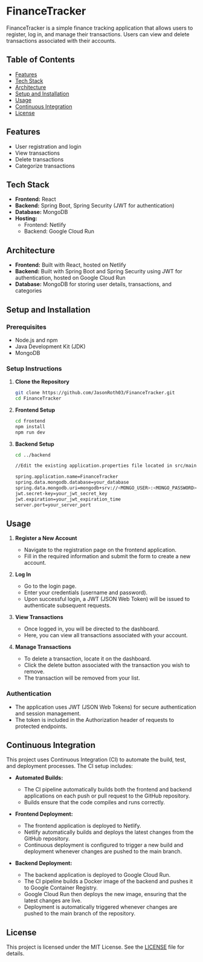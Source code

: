 # FinanceTracker

FinanceTracker is a simple finance tracking application that allows users to register, log in, and manage their transactions. Users can view and delete transactions associated with their accounts.

## Table of Contents
- [Features](#features)
- [Tech Stack](#tech-stack)
- [Architecture](#architecture)
- [Setup and Installation](#setup-and-installation)
- [Usage](#usage)
- [Continuous Integration](#continuous-integration)
- [License](#license)

## Features
- User registration and login
- View transactions
- Delete transactions
- Categorize transactions

## Tech Stack
- **Frontend:** React
- **Backend:** Spring Boot, Spring Security (JWT for authentication)
- **Database:** MongoDB
- **Hosting:** 
  - Frontend: Netlify
  - Backend: Google Cloud Run

## Architecture
- **Frontend:** Built with React, hosted on Netlify
- **Backend:** Built with Spring Boot and Spring Security using JWT for authentication, hosted on Google Cloud Run
- **Database:** MongoDB for storing user details, transactions, and categories

## Setup and Installation

### Prerequisites
- Node.js and npm
- Java Development Kit (JDK)
- MongoDB

### Setup Instructions
1. **Clone the Repository**
   ```bash
   git clone https://github.com/JasonRoth03/FinanceTracker.git
   cd FinanceTracker
2. **Frontend Setup**
   ```bash
   cd frontend
   npm install
   npm run dev
3. **Backend Setup**
   ```bash
   cd ../backend
   
   //Edit the existing application.properties file located in src/main/resources with the following properties:
   
   spring.application.name=FinanceTracker
   spring.data.mongodb.database=your_database
   spring.data.mongodb.uri=mongodb+srv://<MONGO_USER>:<MONGO_PASSWORD>@<MONGO_CLUSTER>
   jwt.secret-key=your_jwt_secret_key
   jwt.expiration=your_jwt_expiration_time
   server.port=your_server_port

## Usage

1. **Register a New Account**
   - Navigate to the registration page on the frontend application.
   - Fill in the required information and submit the form to create a new account.

2. **Log In**
   - Go to the login page.
   - Enter your credentials (username and password).
   - Upon successful login, a JWT (JSON Web Token) will be issued to authenticate subsequent requests.

3. **View Transactions**
   - Once logged in, you will be directed to the dashboard.
   - Here, you can view all transactions associated with your account.

4. **Manage Transactions**
   - To delete a transaction, locate it on the dashboard.
   - Click the delete button associated with the transaction you wish to remove.
   - The transaction will be removed from your list.

### Authentication
- The application uses JWT (JSON Web Tokens) for secure authentication and session management.
- The token is included in the Authorization header of requests to protected endpoints.

## Continuous Integration

This project uses Continuous Integration (CI) to automate the build, test, and deployment processes. The CI setup includes:

- **Automated Builds:**
  - The CI pipeline automatically builds both the frontend and backend applications on each push or pull request to the GitHub repository.
  - Builds ensure that the code compiles and runs correctly.

- **Frontend Deployment:**
  - The frontend application is deployed to Netlify.
  - Netlify automatically builds and deploys the latest changes from the GitHub repository.
  - Continuous deployment is configured to trigger a new build and deployment whenever changes are pushed to the main branch.

- **Backend Deployment:**
  - The backend application is deployed to Google Cloud Run.
  - The CI pipeline builds a Docker image of the backend and pushes it to Google Container Registry.
  - Google Cloud Run then deploys the new image, ensuring that the latest changes are live.
  - Deployment is automatically triggered whenever changes are pushed to the main branch of the repository.

## License
This project is licensed under the MIT License. See the [LICENSE](LICENSE) file for details.
